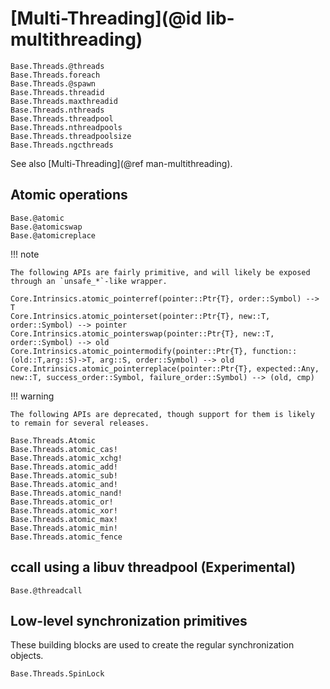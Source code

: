 # [Multi-Threading](@id lib-multithreading)

```@docs
Base.Threads.@threads
Base.Threads.foreach
Base.Threads.@spawn
Base.Threads.threadid
Base.Threads.maxthreadid
Base.Threads.nthreads
Base.Threads.threadpool
Base.Threads.nthreadpools
Base.Threads.threadpoolsize
Base.Threads.ngcthreads
```

See also [Multi-Threading](@ref man-multithreading).

## Atomic operations

```@docs
Base.@atomic
Base.@atomicswap
Base.@atomicreplace
```

!!! note

    The following APIs are fairly primitive, and will likely be exposed through an `unsafe_*`-like wrapper.

```
Core.Intrinsics.atomic_pointerref(pointer::Ptr{T}, order::Symbol) --> T
Core.Intrinsics.atomic_pointerset(pointer::Ptr{T}, new::T, order::Symbol) --> pointer
Core.Intrinsics.atomic_pointerswap(pointer::Ptr{T}, new::T, order::Symbol) --> old
Core.Intrinsics.atomic_pointermodify(pointer::Ptr{T}, function::(old::T,arg::S)->T, arg::S, order::Symbol) --> old
Core.Intrinsics.atomic_pointerreplace(pointer::Ptr{T}, expected::Any, new::T, success_order::Symbol, failure_order::Symbol) --> (old, cmp)
```

!!! warning

    The following APIs are deprecated, though support for them is likely to remain for several releases.

```@docs
Base.Threads.Atomic
Base.Threads.atomic_cas!
Base.Threads.atomic_xchg!
Base.Threads.atomic_add!
Base.Threads.atomic_sub!
Base.Threads.atomic_and!
Base.Threads.atomic_nand!
Base.Threads.atomic_or!
Base.Threads.atomic_xor!
Base.Threads.atomic_max!
Base.Threads.atomic_min!
Base.Threads.atomic_fence
```

## ccall using a libuv threadpool (Experimental)

```@docs
Base.@threadcall
```

## Low-level synchronization primitives

These building blocks are used to create the regular synchronization objects.

```@docs
Base.Threads.SpinLock
```
